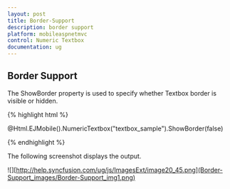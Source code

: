 ```yaml
---
layout: post
title: Border-Support
description: border support
platform: mobileaspnetmvc
control: Numeric Textbox
documentation: ug
---
```


## Border Support

The ShowBorder property is used to specify whether Textbox border is visible or hidden.

{% highlight html %}


@Html.EJMobile().NumericTextbox("textbox_sample").ShowBorder(false)


{% endhighlight %}

The following screenshot displays the output.

![][http://help.syncfusion.com/ug/js/ImagesExt/image20_45.png](Border-Support_images/Border-Support_img1.png)



